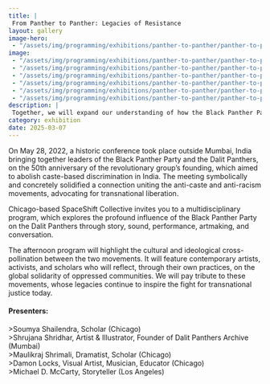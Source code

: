 ```yaml
---
title: |
 From Panther to Panther: Legacies of Resistance
layout: gallery
image-hero:
 - "/assets/img/programming/exhibitions/panther-to-panther/panther-to-panther-hero.jpg"
image:
 - "/assets/img/programming/exhibitions/panther-to-panther/panther-to-panther-literature-1x1.jpg"
 - "/assets/img/programming/exhibitions/panther-to-panther/panther-to-panther-1x1.jpg"
 - "/assets/img/programming/exhibitions/panther-to-panther/panther-to-panther-group-4x3.jpg"
 - "/assets/img/programming/exhibitions/panther-to-panther/panther-to-panther-poster-3x4.jpg"
 - "/assets/img/programming/exhibitions/panther-to-panther/panther-to-panther-printing-3x4.jpg"
 - "/assets/img/programming/exhibitions/panther-to-panther/panther-to-panther-performance-4x3.jpg"
description: |
 Together, we will expand our understanding of how the Black Panther Party’s advocacy for Black empowerment, self-defense, and social justice resonated with the Dalit Panthers in their own struggle for equality and dignity.
category: exhibition
date: 2025-03-07
---
```

On May 28, 2022, a historic conference took place outside Mumbai, India bringing together leaders of the Black Panther Party and the Dalit Panthers, on the 50th anniversary of the revolutionary group’s founding, which aimed to abolish caste-based discrimination in India. The meeting symbolically and concretely solidified a connection uniting the anti-caste and anti-racism movements, advocating for transnational liberation.

Chicago-based SpaceShift Collective invites you to a multidisciplinary program, which explores the profound influence of the Black Panther Party on the Dalit Panthers through story, sound, performance, artmaking, and conversation. 

The afternoon program will highlight the cultural and ideological cross-pollination between the two movements. It will feature contemporary artists, activists, and scholars who will reflect, through their own practices, on the global solidarity of oppressed communities. We will pay tribute to these movements, whose legacies continue to inspire the fight for transnational justice today.

<h4 class="fw-bold">Presenters:</h4>
>Soumya Shailendra, Scholar (Chicago)<br>
>Shrujana Shridhar, Artist & Illustrator, Founder of Dalit Panthers Archive (Mumbai)<br>
>Maulikraj Shrimali, Dramatist, Scholar (Chicago)<br>
>Damon Locks, Visual Artist, Musician, Educator (Chicago)<br>
>Michael D. McCarty, Storyteller (Los Angeles)
